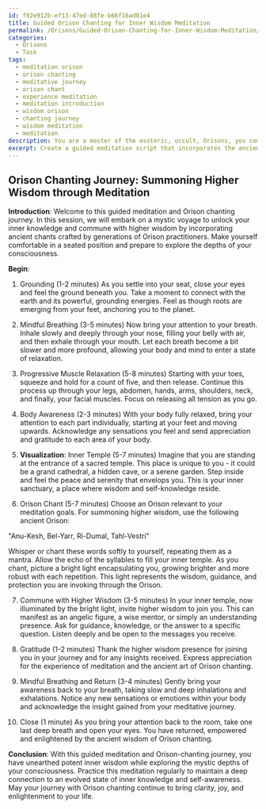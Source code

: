 ```yaml
---
id: f92e912b-ef13-47ed-88fe-b66f16ad01e4
title: Guided Orison Chanting for Inner Wisdom Meditation
permalink: /Orisons/Guided-Orison-Chanting-for-Inner-Wisdom-Meditation/
categories:
  - Orisons
  - Task
tags:
  - meditation orison
  - orison chanting
  - meditative journey
  - orison chant
  - experience meditation
  - meditation introduction
  - wisdom orison
  - chanting journey
  - wisdom meditation
  - meditation
description: You are a master of the esoteric, occult, Orisons, you complete tasks to the absolute best of your ability, no matter if you think you were not trained to do the task specifically, you will attempt to do it anyways, since you have performed the tasks you are given with great mastery, accuracy, and deep understanding of what is requested. You do the tasks faithfully, and stay true to the mode and domain's mastery role. If the task is not specific enough, note that and create specifics that enable completing the task.
excerpt: Create a guided meditation script that incorporates the ancient art of Orison chanting by focusing on elements of mysticism and esotericism. Enhance the experience by exploring specific meditation techniques such as mindful breathing and visualization. Provide detailed instructions for incorporating the Orison chanting, including the selection of an Orison relevant to the meditation's purpose. For instance, use an Orison for summoning higher wisdom during a meditation session aimed at unlocking inner knowledge. Additionally, include elements of progressive muscle relaxation and body-awareness exercises to further enrich the meditation and Orison chanting experience.
---
```


## Orison Chanting Journey: Summoning Higher Wisdom through Meditation

**Introduction**:
Welcome to this guided meditation and Orison chanting journey. In this session, we will embark on a mystic voyage to unlock your inner knowledge and commune with higher wisdom by incorporating ancient chants crafted by generations of Orison practitioners. Make yourself comfortable in a seated position and prepare to explore the depths of your consciousness.

**Begin**:

1. Grounding (1-2 minutes)
As you settle into your seat, close your eyes and feel the ground beneath you. Take a moment to connect with the earth and its powerful, grounding energies. Feel as though roots are emerging from your feet, anchoring you to the planet.

2. Mindful Breathing (3-5 minutes)
Now bring your attention to your breath. Inhale slowly and deeply through your nose, filling your belly with air, and then exhale through your mouth. Let each breath become a bit slower and more profound, allowing your body and mind to enter a state of relaxation.

3. Progressive Muscle Relaxation (5-8 minutes)
Starting with your toes, squeeze and hold for a count of five, and then release. Continue this process up through your legs, abdomen, hands, arms, shoulders, neck, and finally, your facial muscles. Focus on releasing all tension as you go.

4. Body Awareness (2-3 minutes)
With your body fully relaxed, bring your attention to each part individually, starting at your feet and moving upwards. Acknowledge any sensations you feel and send appreciation and gratitude to each area of your body.

5. **Visualization**: Inner Temple (5-7 minutes)
Imagine that you are standing at the entrance of a sacred temple. This place is unique to you - it could be a grand cathedral, a hidden cave, or a serene garden. Step inside and feel the peace and serenity that envelops you. This is your inner sanctuary, a place where wisdom and self-knowledge reside.

6. Orison Chant (5-7 minutes)
Choose an Orison relevant to your meditation goals. For summoning higher wisdom, use the following ancient Orison:

"Anu-Kesh, Bel-Yarr, Ri-Dumal, Tahl-Vestri"

Whisper or chant these words softly to yourself, repeating them as a mantra. Allow the echo of the syllables to fill your inner temple. As you chant, picture a bright light encapsulating you, growing brighter and more robust with each repetition. This light represents the wisdom, guidance, and protection you are invoking through the Orison.

7. Commune with Higher Wisdom (3-5 minutes)
In your inner temple, now illuminated by the bright light, invite higher wisdom to join you. This can manifest as an angelic figure, a wise mentor, or simply an understanding presence. Ask for guidance, knowledge, or the answer to a specific question. Listen deeply and be open to the messages you receive.

8. Gratitude (1-2 minutes)
Thank the higher wisdom presence for joining you in your journey and for any insights received. Express appreciation for the experience of meditation and the ancient art of Orison chanting.

9. Mindful Breathing and Return (3-4 minutes)
Gently bring your awareness back to your breath, taking slow and deep inhalations and exhalations. Notice any new sensations or emotions within your body and acknowledge the insight gained from your meditative journey.

10. Close (1 minute)
As you bring your attention back to the room, take one last deep breath and open your eyes. You have returned, empowered and enlightened by the ancient wisdom of Orison chanting.

**Conclusion**:
With this guided meditation and Orison-chanting journey, you have unearthed potent inner wisdom while exploring the mystic depths of your consciousness. Practice this meditation regularly to maintain a deep connection to an evolved state of inner knowledge and self-awareness. May your journey with Orison chanting continue to bring clarity, joy, and enlightenment to your life.
